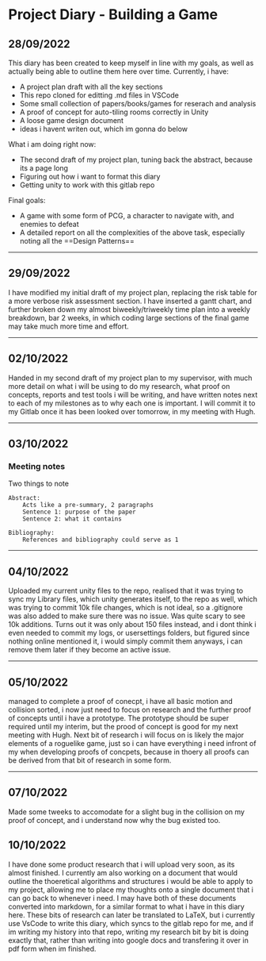 # Project Diary - Building a Game
## 28/09/2022
This diary has been created to keep myself in line with my goals, as well as actually being able to outline them here over time. Currently, i have:
 - A project plan draft with all the key sections
 - This repo cloned for editting .md files in VSCode
 - Some small collection of papers/books/games for reserach and analysis
 - A proof of concept for auto-tiling rooms correctly in Unity
 - A loose game design document
 - ideas i havent writen out, which im gonna do below

What i am doing right now:
 - The second draft of my project plan, tuning back the abstract, because its a page long
 - Figuring out how i want to format this diary
 - Getting unity to work with this gitlab repo

Final goals:
 - A game with some form of PCG, a character to navigate with, and enemies to defeat
 - A detailed report on all the complexities of the above task, especially noting all the ==Design Patterns==

 ---
## 29/09/2022
I have modified my initial draft of my project plan, replacing the risk table for a more verbose risk assessment section. I have inserted a gantt chart, and further broken down my almost biweekly/triweekly time plan into a weekly breakdown, bar 2 weeks, in which coding large sections of the final game may take much more time and effort.

---
## 02/10/2022
Handed in my second draft of my project plan to my supervisor, with much more detail on what i will be using to do my research, what proof on concepts, reports and test tools i will be writing, and have written notes next to each of my milestones as to why each one is important. I will commit it to my Gitlab once it has been looked over tomorrow, in my meeting with Hugh.

---
## 03/10/2022

### Meeting notes

Two things to note

    Abstract:
        Acts like a pre-summary, 2 paragraphs
        Sentence 1: purpose of the paper
        Sentence 2: what it contains

    Bibliography:
        References and bibliography could serve as 1

---
## 04/10/2022

Uploaded my current unity files to the repo, realised that it was trying to sync my Library files, which unity generates itself, to the repo as well, which was trying to commit 10k file changes, which is not ideal, so a .gitignore was also added to make sure there was no issue. Was quite scary to see 10k additions. Turns out it was only about 150 files instead, and i dont think i even needed to commit my logs, or usersettings folders, but figured since nothing online mentioned it, i would simply commit them anyways, i can remove them later if they become an active issue.

---
## 05/10/2022
managed to complete a proof of conecpt, i have all basic motion and collision sorted, i now just need to focus on research and the further proof of concepts until i have a prototype. The prototype should be super required until my interim, but the prood of concept is good for my next meeting with Hugh. Next bit of research i will focus on is likely the major elements of a roguelike game, just so i can have everything i need infront of my when developing proofs of concpets, because in thoery all proofs can be derived from that bit of research in some form.

---
## 07/10/2022
Made some tweeks to accomodate for a slight bug in the collision on my proof of concept, and i understand now why the bug existed too.

## 10/10/2022
 I have done some product research that i will upload very soon, as its almost finished. I currently am also working on a document that would outline the thoeretical algorithms and structures i would be able to apply to my project, allowing me to place my thoughts onto a single document that i can go back to whenever i need. I may have both of these documents converted into markdown, for a similar format to what i have in this diary here. These bits of research can later be translated to LaTeX, but i currently use VsCode to write this diary, which syncs to the gitlab repo for me, and if im writing my history into that repo, writing my research bit by bit is doing exactly that, rather than writing into google docs and transfering it over in pdf form when im finished.

 